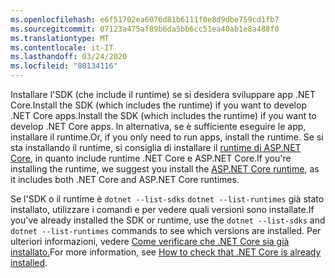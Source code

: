 ```yaml
---
ms.openlocfilehash: e6f51702ea6076d81b6111f0e8d9dbe759cd1fb7
ms.sourcegitcommit: 07123a475af89b6da5bb6cc51ea40ab1e8a488f0
ms.translationtype: MT
ms.contentlocale: it-IT
ms.lasthandoff: 03/24/2020
ms.locfileid: "80134116"
---
```


<span data-ttu-id="eabfc-101">Installare l'SDK (che include il runtime) se si desidera sviluppare app .NET Core.Install the SDK (which includes the runtime) if you want to develop .NET Core apps.</span><span class="sxs-lookup"><span data-stu-id="eabfc-101">Install the SDK (which includes the runtime) if you want to develop .NET Core apps.</span></span> <span data-ttu-id="eabfc-102">In alternativa, se è sufficiente eseguire le app, installare il runtime.</span><span class="sxs-lookup"><span data-stu-id="eabfc-102">Or, if you only need to run apps, install the runtime.</span></span> <span data-ttu-id="eabfc-103">Se si sta installando il runtime, si consiglia di installare il [runtime di ASP.NET Core](#install-the-aspnet-core-runtime), in quanto include runtime .NET Core e ASP.NET Core.</span><span class="sxs-lookup"><span data-stu-id="eabfc-103">If you're installing the runtime, we suggest you install the [ASP.NET Core runtime](#install-the-aspnet-core-runtime), as it includes both .NET Core and ASP.NET Core runtimes.</span></span>

<span data-ttu-id="eabfc-104">Se l'SDK o il runtime è `dotnet --list-sdks` `dotnet --list-runtimes` già stato installato, utilizzare i comandi e per vedere quali versioni sono installate.</span><span class="sxs-lookup"><span data-stu-id="eabfc-104">If you've already installed the SDK or runtime, use the `dotnet --list-sdks` and `dotnet --list-runtimes` commands to see which versions are installed.</span></span> <span data-ttu-id="eabfc-105">Per ulteriori informazioni, vedere [Come verificare che .NET Core sia già installato.](../how-to-detect-installed-versions.md?pivots=os-linux)</span><span class="sxs-lookup"><span data-stu-id="eabfc-105">For more information, see [How to check that .NET Core is already installed](../how-to-detect-installed-versions.md?pivots=os-linux).</span></span>
